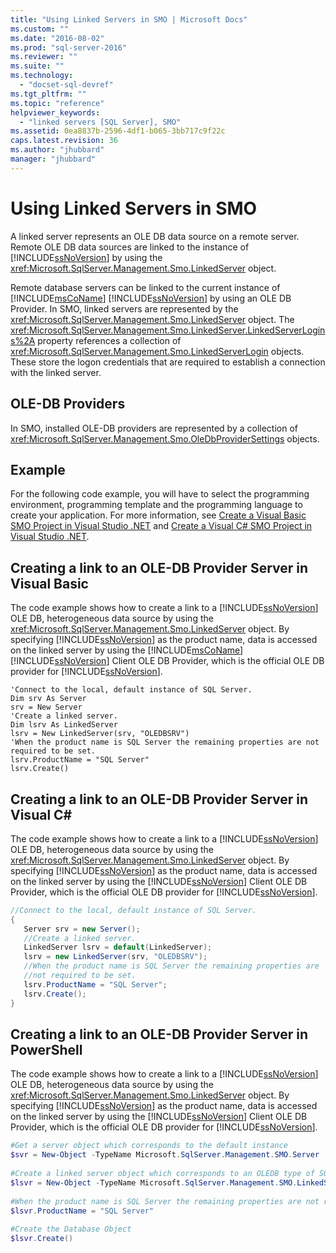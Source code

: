 ```yaml
---
title: "Using Linked Servers in SMO | Microsoft Docs"
ms.custom: ""
ms.date: "2016-08-02"
ms.prod: "sql-server-2016"
ms.reviewer: ""
ms.suite: ""
ms.technology: 
  - "docset-sql-devref"
ms.tgt_pltfrm: ""
ms.topic: "reference"
helpviewer_keywords: 
  - "linked servers [SQL Server], SMO"
ms.assetid: 0ea8837b-2596-4df1-b065-3bb717c9f22c
caps.latest.revision: 36
ms.author: "jhubbard"
manager: "jhubbard"
---
```

# Using Linked Servers in SMO
  A linked server represents an OLE DB data source on a remote server. Remote OLE DB data sources are linked to the instance of [!INCLUDE[ssNoVersion](../../../a9notintoc/includes/ssnoversion-md.md)] by using the <xref:Microsoft.SqlServer.Management.Smo.LinkedServer> object.  
  
 Remote database servers can be linked to the current instance of [!INCLUDE[msCoName](../../../a9notintoc/includes/msconame-md.md)] [!INCLUDE[ssNoVersion](../../../a9notintoc/includes/ssnoversion-md.md)] by using an OLE DB Provider. In SMO, linked servers are represented by the <xref:Microsoft.SqlServer.Management.Smo.LinkedServer> object. The <xref:Microsoft.SqlServer.Management.Smo.LinkedServer.LinkedServerLogins%2A> property references a collection of <xref:Microsoft.SqlServer.Management.Smo.LinkedServerLogin> objects. These store the logon credentials that are required to establish a connection with the linked server.  
  
## OLE-DB Providers  
 In SMO, installed OLE-DB providers are represented by a collection of <xref:Microsoft.SqlServer.Management.Smo.OleDbProviderSettings> objects.  
  
## Example  
 For the following code example, you will have to select the programming environment, programming template and the programming language to create your application. For more information, see [Create a Visual Basic SMO Project in Visual Studio .NET](../../../relational-databases/server-management-objects-smo/how-to-create-a-visual-basic-smo-project-in-visual-studio-.net.md) and [Create a Visual C&#35; SMO Project in Visual Studio .NET](../../../relational-databases/server-management-objects-smo/how-to-create-a-visual-csharp-smo-project-in-visual-studio-.net.md).  
  
## Creating a link to an OLE-DB Provider Server in Visual Basic  
 The code example shows how to create a link to a [!INCLUDE[ssNoVersion](../../../a9notintoc/includes/ssnoversion-md.md)] OLE DB, heterogeneous data source by using the <xref:Microsoft.SqlServer.Management.Smo.LinkedServer> object. By specifying [!INCLUDE[ssNoVersion](../../../a9notintoc/includes/ssnoversion-md.md)] as the product name, data is accessed on the linked server by using the [!INCLUDE[msCoName](../../../a9notintoc/includes/msconame-md.md)] [!INCLUDE[ssNoVersion](../../../a9notintoc/includes/ssnoversion-md.md)] Client OLE DB Provider, which is the official OLE DB provider for [!INCLUDE[ssNoVersion](../../../a9notintoc/includes/ssnoversion-md.md)].  
  
```VBNET
'Connect to the local, default instance of SQL Server.
Dim srv As Server
srv = New Server
'Create a linked server.
Dim lsrv As LinkedServer
lsrv = New LinkedServer(srv, "OLEDBSRV")
'When the product name is SQL Server the remaining properties are not required to be set.
lsrv.ProductName = "SQL Server"
lsrv.Create()
```
  
## Creating a link to an OLE-DB Provider Server in Visual C#  
 The code example shows how to create a link to a [!INCLUDE[ssNoVersion](../../../a9notintoc/includes/ssnoversion-md.md)] OLE DB, heterogeneous data source by using the <xref:Microsoft.SqlServer.Management.Smo.LinkedServer> object. By specifying [!INCLUDE[ssNoVersion](../../../a9notintoc/includes/ssnoversion-md.md)] as the product name, data is accessed on the linked server by using the [!INCLUDE[ssNoVersion](../../../a9notintoc/includes/ssnoversion-md.md)] Client OLE DB Provider, which is the official OLE DB provider for [!INCLUDE[ssNoVersion](../../../a9notintoc/includes/ssnoversion-md.md)].  
  
```c#  
//Connect to the local, default instance of SQL Server.   
{   
   Server srv = new Server();   
   //Create a linked server.   
   LinkedServer lsrv = default(LinkedServer);   
   lsrv = new LinkedServer(srv, "OLEDBSRV");   
   //When the product name is SQL Server the remaining properties are   
   //not required to be set.   
   lsrv.ProductName = "SQL Server";   
   lsrv.Create();   
}   
```  
  
## Creating a link to an OLE-DB Provider Server in PowerShell  
 The code example shows how to create a link to a [!INCLUDE[ssNoVersion](../../../a9notintoc/includes/ssnoversion-md.md)] OLE DB, heterogeneous data source by using the <xref:Microsoft.SqlServer.Management.Smo.LinkedServer> object. By specifying [!INCLUDE[ssNoVersion](../../../a9notintoc/includes/ssnoversion-md.md)] as the product name, data is accessed on the linked server by using the [!INCLUDE[ssNoVersion](../../../a9notintoc/includes/ssnoversion-md.md)] Client OLE DB Provider, which is the official OLE DB provider for [!INCLUDE[ssNoVersion](../../../a9notintoc/includes/ssnoversion-md.md)].  
  
```powershell  
#Get a server object which corresponds to the default instance  
$svr = New-Object -TypeName Microsoft.SqlServer.Management.SMO.Server  
  
#Create a linked server object which corresponds to an OLEDB type of SQL server product  
$lsvr = New-Object -TypeName Microsoft.SqlServer.Management.SMO.LinkedServer -argumentlist $svr,"OLEDBSRV"  
  
#When the product name is SQL Server the remaining properties are not required to be set.   
$lsvr.ProductName = "SQL Server"  
  
#Create the Database Object  
$lsvr.Create()   
```  
  
  